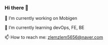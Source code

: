 ### Hi there 👋

🔭 I’m currently working on Mobigen

🌱 I’m currently learning devOps, FE, BE

📫 How to reach me: zlemzlem5656@naver.com


<!--
**Minsoo-web/Minsoo-web** is a ✨ _special_ ✨ repository because its `README.md` (this file) appears on your GitHub profile.

Here are some ideas to get you started:

- 🔭 I’m currently working on ...
- 🌱 I’m currently learning ...
- 👯 I’m looking to collaborate on ...
- 🤔 I’m looking for help with ...
- 💬 Ask me about ...
- 📫 How to reach me: ...
- 😄 Pronouns: ...
- ⚡ Fun fact: ...
-->
